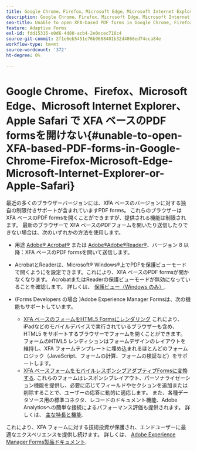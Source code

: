 ```yaml
---
title: Google Chrome、Firefox、Microsoft Edge、Microsoft Internet Explorer、Apple Safari で XFA ベースのPDF formsを開けない
description: Google Chrome、Firefox、Microsoft Edge、Microsoft Internet Explorer、Apple Safari で XFA ベースのPDF formsを開けない
seo-title: Unable to open XFA-based PDF forms in Google Chrome, Firefox, Microsoft Edge, Microsoft Internet Explorer, or Apple Safari
feature: Adaptive Forms
exl-id: fdd15315-e0d6-4d80-acb4-2e0ecec716c4
source-git-commit: 2f1e6eb5451e76b9688401b32d4866ed74cca84e
workflow-type: tm+mt
source-wordcount: '372'
ht-degree: 0%

---
```


# Google Chrome、Firefox、Microsoft Edge、Microsoft Internet Explorer、Apple Safari で XFA ベースのPDF formsを開けない{#unable-to-open-XFA-based-PDF-forms-in-Google-Chrome-Firefox-Microsoft-Edge-Microsoft-Internet-Explorer-or-Apple-Safari}

最近の多くのブラウザーバージョンには、XFA ベースのバージョンに対する独自の制限付きサポートが含まれていますPDF forms。 これらのブラウザーは XFA ベースのPDF formsを開くことができますが、提供される機能は制限されます。 最新のブラウザーで XFA ベースのPDFフォームを開いたり送信したりできない場合は、次のいずれかの方法を使用します。

* 用途 [Adobe® Acrobat®](https://www.adobe.com/acrobat.html) または [Adobe®Adobe®Reader®](https://get.adobe.com/jp/reader/)、バージョン 8 以降：XFA ベースのPDF formsを開いて送信します。
* AcrobatとReaderは、Microsoft® Windows®上でPDFを保護ビューモードで開くようにを設定できます。これにより、XFA ベースのPDF formsが開かなくなります。 AcrobatまたはReaderの保護ビューモードが無効になっていることを確認します。 詳しくは、 [保護ビュー（Windows のみ）](https://helpx.adobe.com/in/reader/using/protected-mode-windows.html).
* (Forms Developers の場合 )Adobe Experience Manager Formsは、次の機能もサポートしています。

   * [XFA ベースのフォームをHTML5 Formsにレンダリング](https://experienceleague.adobe.com/docs/experience-manager-65/forms/html5-forms/introduction.html?#key-capabilities-of-html-forms-br) これにより、iPadなどのモバイルデバイスで実行されているブラウザーも含め、HTML5 をサポートするブラウザーでフォームを開くことができます。 フォームのHTML5 レンディションはフォームデザインのレイアウトを維持し、XFA フォームテンプレートに埋め込まれるほとんどのフォームロジック（JavaScript、フォームの計算、フォームの検証など）をサポートします。
   * [XFA ベースフォームをモバイルレスポンシブアダプティブFormsに変換する](https://experienceleague.adobe.com/docs/experience-manager-65/forms/adaptive-forms-basic-authoring/creating-adaptive-form.html?#create-an-adaptive-form-based-on-an-xfa-form-template). これらのフォームはレスポンシブレイアウト、パーソナライゼーション機能を提供し、必要に応じてフィールドやセクションを追加または削除することで、ユーザーの応答に動的に適応します。 また、各種データソース用の標準コネクタ、レコードのドキュメント機能、Adobe Analyticsへの簡単な接続によるパフォーマンス評価も提供されます。 詳しくは、 [主な特長と機能](https://experienceleague.adobe.com/docs/experience-manager-cloud-service/content/forms/key-features.html).

これにより、XFA フォームに対する技術投資が保護され、エンドユーザーに最適なエクスペリエンスを提供し続けます。 詳しくは、 [Adobe Experience Manager Forms製品ドキュメント](https://experienceleague.adobe.com/docs/experience-manager-cloud-service/content/forms/home.html).
